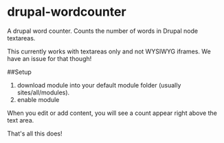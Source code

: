 drupal-wordcounter
==================

A drupal word counter. Counts the number of words in Drupal node textareas.

This currently works with textareas only and not WYSIWYG iframes. We have an issue for that though!

##Setup

1. download module into your default module folder (usually sites/all/modules).
2. enable module

When you edit or add content, you will see a count appear right above the text area.

That's all this does!
